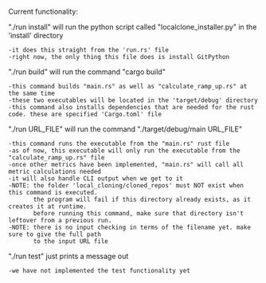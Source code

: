 Current functionality:

"./run install" will run the python script called "localclone_installer.py" in the 'install' directory

    -it does this straight from the 'run.rs' file
    -right now, the only thing this file does is install GitPython


"./run build" will run the command "cargo build" 

    -this command builds "main.rs" as well as "calculate_ramp_up.rs" at the same time
    -these two executables will be located in the 'target/debug' directory 
    -this command also installs dependencies that are needed for the rust code. these are specified 'Cargo.toml' file


"./run URL_FILE" will run the command "./target/debug/main URL_FILE"

    -this command runs the executable from the "main.rs" rust file
    -as of now, this executable will only run the executable from the "calculate_ramp_up.rs" file
    -once other metrics have been implemented, "main.rs" will call all metric calculations needed
    -it will also handle CLI output when we get to it
    -NOTE: the folder 'local_cloning/cloned_repos' must NOT exist when this command is executed.
           the program will fail if this directory already exists, as it creates it at runtime.
           before running this command, make sure that directory isn't leftover from a previous run.
    -NOTE: there is no input checking in terms of the filename yet. make sure to give the full path
           to the input URL file

"./run test" just prints a message out

    -we have not implemented the test functionality yet


